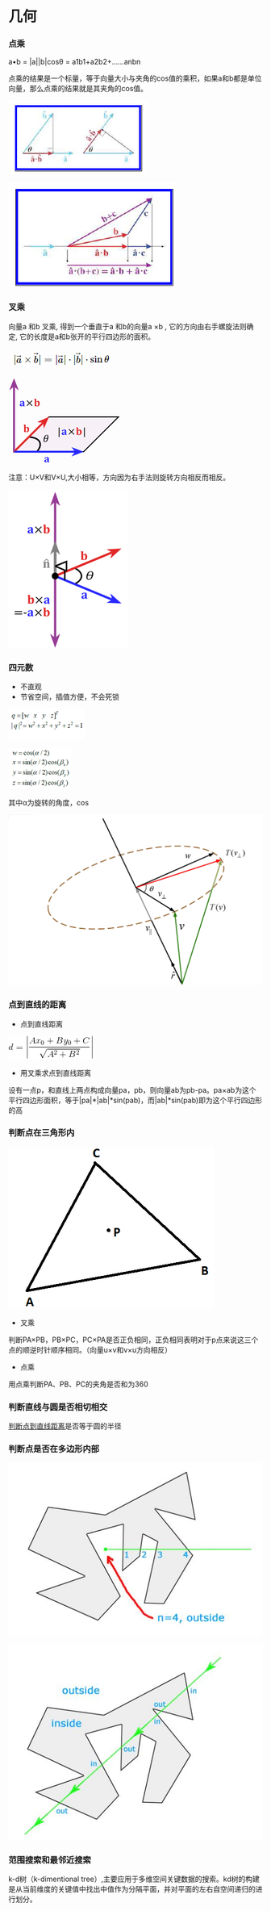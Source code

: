 # 几何

### 点乘

a•b = \|a\|\|b\|cosθ = a1b1+a2b2+……anbn

点乘的结果是一个标量，等于向量大小与夹角的cos值的乘积，如果a和b都是单位向量，那么点乘的结果就是其夹角的cos值。

![&#x5411;&#x91CF;&#x6295;&#x5F71;&#xFF0C;&#x6EE1;&#x8DB3;&#x4EA4;&#x6362;&#x5F8B;](../.gitbook/assets/image%20%2832%29.png)

![&#x6EE1;&#x8DB3;&#x5206;&#x914D;&#x7387;](../.gitbook/assets/image%20%286%29.png)

### 叉乘

向量a 和b 叉乘, 得到一个垂直于a 和b的向量a ×b , 它的方向由右手螺旋法则确定, 它的长度是a和b张开的平行四边形的面积。

![&#x5176;&#x5B9E;&#x5E94;&#x5F53;&#x4E3A;\|a\|&#xB7;\|b\|&#xB7;sin&#x3B8;&#xB7;n&#xFF0C;\|a\|&#xB7;\|b\|&#xB7;sin&#x3B8;&#x8868;&#x5927;&#x5C0F;&#xFF0C;&#x5411;&#x91CF;n&#x8868;&#x6CD5;&#x7EBF;&#x65B9;&#x5411;](../.gitbook/assets/image%20%2841%29.png)

![](../.gitbook/assets/image%20%2825%29.png)

注意：U×V和V×U,大小相等，方向因为右手法则旋转方向相反而相反。

![](../.gitbook/assets/image%20%2812%29.png)

### 四元数

* 不直观
* 节省空间，插值方便，不会死锁

![](../.gitbook/assets/image%20%2860%29.png)

![](../.gitbook/assets/image%20%2876%29.png)

其中α为旋转的角度，cos

![](../.gitbook/assets/image%20%2835%29.png)

### 点到直线的距离

* 点到直线距离

![](../.gitbook/assets/image%20%2866%29.png)

* 用叉乘求点到直线距离

设有一点p，和直线上两点构成向量pa，pb，则向量ab为pb-pa。pa×ab为这个平行四边形面积，等于\|pa\|\*\|ab\|\*sin\(pab\)，而\|ab\|\*sin\(pab\)即为这个平行四边形的高

### 判断点在三角形内

![](../.gitbook/assets/image%20%2850%29.png)

* 叉乘

判断PA×PB，PB×PC，PC×PA是否正负相同，正负相同表明对于p点来说这三个点的顺逆时针顺序相同。（向量u×v和v×u方向相反）

* 点乘

用点乘判断PA、PB、PC的夹角是否和为360

### 判断直线与圆是否相切相交

[判断点到直线距离](ji-he.md#dian-dao-zhi-xian-de-ju-li)是否等于圆的半径

### 判断点是否在多边形内部

![](../.gitbook/assets/image%20%2859%29.png)

![](../.gitbook/assets/image%20%2814%29.png)

### 范围搜索和最邻近搜索

k-d树（k-dimentional tree）,主要应用于多维空间关键数据的搜索。kd树的构建是从当前维度的关键值中找出中值作为分隔平面，并对平面的左右自空间递归的进行划分。

